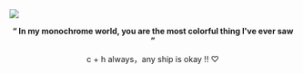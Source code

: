 
<img align="center" src="https://files.catbox.moe/iku6h4.jpg" />

</p> <p align="center"> <b>“ In my monochrome world, you are the most colorful thing I've ever saw ”</b>


</p> <p align="center"> c + h always，any ship is okay !! ♡
